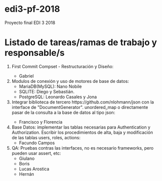 # edi3-pf-2018
Proyecto final EDI 3 2018

<h1>Listado de tareas/ramas de trabajo y responsable/s</h1>
<ol>
    <li>First Commit Compset - Restructuración y Diseño:</li>
    <ul><li>Gabriel</li></ul>
    <li>Modulos de conexión y uso de motores de base de datos:
        <ul>
            <li>MariaDB(MySQL):  Nano Nobile</li>
            <li>SQLITE: Diego y Sebastián.</li>
            <li>PostgreSQL: Leonardo Casales y Jona</li>
        </ul>
    </li>
    <li>Integrar biblioteca de tercero https://github.com/nlohmann/json con la interface de "DocumentGenerator". unordered_map<string, string> o directamente pasar de la consulta a la base de datos al tipo json:
        <ul>
            <li>Francisco y Florencia</li>
        </ul>
    </li>
    <li>Base Datos: implementar las tablas necesarias para Authentication y Authorization. Escribir los procedimientos de alta, baja y modificación de las tablas users, roles, actions:
        <ul>
            <li>Facundo Campos</li>
        </ul>
    </li>
    <li>QA: Pruebas contras las interfaces, no es necesario frameworks, pero pueden usar assert, etc:
        <ul>
            <li>Giulano</li>
            <li>Boris</li>
            <li>Lucas Arostica</li>
            <li>Hernán</li>
        </ul>
    </li>
</ol>
